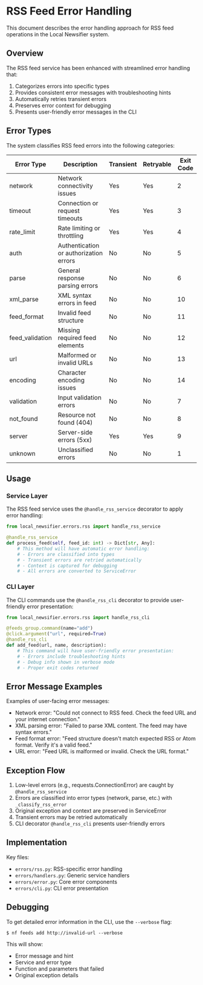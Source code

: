 # RSS Feed Error Handling

This document describes the error handling approach for RSS feed operations in the Local Newsifier system.

## Overview

The RSS feed service has been enhanced with streamlined error handling that:

1. Categorizes errors into specific types
2. Provides consistent error messages with troubleshooting hints
3. Automatically retries transient errors
4. Preserves error context for debugging
5. Presents user-friendly error messages in the CLI

## Error Types

The system classifies RSS feed errors into the following categories:

| Error Type       | Description                                   | Transient | Retryable | Exit Code |
|------------------|-----------------------------------------------|-----------|-----------|-----------|
| network          | Network connectivity issues                   | Yes       | Yes       | 2         |
| timeout          | Connection or request timeouts                | Yes       | Yes       | 3         |
| rate_limit       | Rate limiting or throttling                   | Yes       | Yes       | 4         |
| auth             | Authentication or authorization errors        | No        | No        | 5         |
| parse            | General response parsing errors               | No        | No        | 6         |
| xml_parse        | XML syntax errors in feed                     | No        | No        | 10        |
| feed_format      | Invalid feed structure                        | No        | No        | 11        |
| feed_validation  | Missing required feed elements                | No        | No        | 12        |
| url              | Malformed or invalid URLs                     | No        | No        | 13        |
| encoding         | Character encoding issues                     | No        | No        | 14        |
| validation       | Input validation errors                       | No        | No        | 7         |
| not_found        | Resource not found (404)                      | No        | No        | 8         |
| server           | Server-side errors (5xx)                      | Yes       | Yes       | 9         |
| unknown          | Unclassified errors                          | No        | No        | 1         |

## Usage

### Service Layer

The RSS feed service uses the `@handle_rss_service` decorator to apply error handling:

```python
from local_newsifier.errors.rss import handle_rss_service

@handle_rss_service
def process_feed(self, feed_id: int) -> Dict[str, Any]:
    # This method will have automatic error handling:
    # - Errors are classified into types
    # - Transient errors are retried automatically
    # - Context is captured for debugging
    # - All errors are converted to ServiceError
```

### CLI Layer

The CLI commands use the `@handle_rss_cli` decorator to provide user-friendly error presentation:

```python
from local_newsifier.errors.rss import handle_rss_cli

@feeds_group.command(name="add")
@click.argument("url", required=True)
@handle_rss_cli
def add_feed(url, name, description):
    # This command will have user-friendly error presentation:
    # - Errors include troubleshooting hints
    # - Debug info shown in verbose mode
    # - Proper exit codes returned
```

## Error Message Examples

Examples of user-facing error messages:

- Network error: "Could not connect to RSS feed. Check the feed URL and your internet connection."
- XML parsing error: "Failed to parse XML content. The feed may have syntax errors."
- Feed format error: "Feed structure doesn't match expected RSS or Atom format. Verify it's a valid feed."
- URL error: "Feed URL is malformed or invalid. Check the URL format."

## Exception Flow

1. Low-level errors (e.g., requests.ConnectionError) are caught by `@handle_rss_service`
2. Errors are classified into error types (network, parse, etc.) with `_classify_rss_error`
3. Original exception and context are preserved in ServiceError
4. Transient errors may be retried automatically
5. CLI decorator `@handle_rss_cli` presents user-friendly errors

## Implementation

Key files:
- `errors/rss.py`: RSS-specific error handling
- `errors/handlers.py`: Generic service handlers
- `errors/error.py`: Core error components
- `errors/cli.py`: CLI error presentation

## Debugging

To get detailed error information in the CLI, use the `--verbose` flag:

```
$ nf feeds add http://invalid-url --verbose
```

This will show:
- Error message and hint
- Service and error type
- Function and parameters that failed
- Original exception details